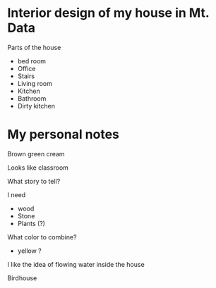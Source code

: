 # Interior design of my house in Mt. Data

Parts of the house

- bed room
- Office
- Stairs
- Living room
- Kitchen
- Bathroom
- Dirty kitchen

# My personal notes

Brown green cream

Looks like classroom

What story to tell?

I need

- wood
- Stone
- Plants (?)

What color to combine?

- yellow ?

I like the idea of flowing water inside the house

Birdhouse

